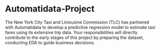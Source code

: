 # Automatidata-Project
The New York City Taxi and Limousine Commission (TLC) has partnered with Automatidata to develop a predictive regression model to estimate taxi fares using its extensive trip data. Your responsibilities will directly contribute to the early stages of this project by preparing the dataset, conducting EDA to guide business decisions.
